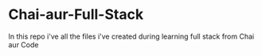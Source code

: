 # Chai-aur-Full-Stack
In this repo i've all the files i've created during learning full stack from Chai aur Code
